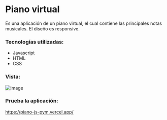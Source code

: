 # Piano virtual
Es una aplicación de un piano virtual, el cual contiene las principales notas musicales.
El diseño es responsive.

### Tecnologías utilizadas:
- Javascript
- HTML
- CSS

### Vista:
![image](https://user-images.githubusercontent.com/96211574/180675641-9f7e4650-db50-4161-ac48-1ec3616712fd.png)

### Prueba la aplicación:
https://piano-js-pym.vercel.app/
